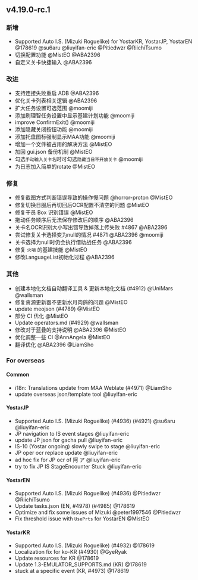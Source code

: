 ## v4.19.0-rc.1

### 新增

- Supported Auto I.S. (Mizuki Roguelike) for YostarKR, YostarJP, YostarEN @178619 @su6aru @liuyifan-eric @Pitiedwzr @RiichiTsumo
- 切换配置功能 @MistEO @ABA2396
- 自定义关卡快捷输入 @ABA2396

### 改进

- 支持连接失败重启 ADB @ABA2396
- 优化关卡列表相关逻辑 @ABA2396
- 扩大任务设置可选范围 @moomiji
- 添加刷理智任务设置中显示基建计划功能 @moomiji
- improve ConfirmExit() @moomiji
- 添加隐藏关闭按钮功能 @moomiji
- 添加托盘图标强制显示MAA功能 @moomiji
- 增加一个文件被占用的解决方法 @MistEO
- 加回 gui.json 备份机制 @MistEO
- 勾选`手动输入关卡名`时可勾选`隐藏当日不开放关卡` @moomiji
- 为日志加入简单的rotate @MistEO

### 修复

- 修复截图方式判断错误导致的操作慢问题 @horror-proton @MistEO
- 修复切换日服后再切回后OCR配置不清空的问题 @MistEO
- 修复干员 Box 识别错误 @MistEO
- 拖动任务顺序后无法保存修改后的顺序 @ABA2396
- 关卡名OCR识别大小写出错导致掉落上传失败 #4867 @ABA2396
- 尝试修复关卡选择变为null的情况 #4871 @ABA2396 @moomiji
- 关卡选择为null时仍会执行借助战任务 @ABA2396
- 修复 `火哨` 的基建技能 @MistEO
- 修改LanguageList初始化过程 @ABA2396

### 其他

- 创建本地化文档自动翻译工具 & 更新本地化文档 (#4912) @UniMars @wallsman
- 修复资源更新器不更新水月肉鸽的问题 @MistEO
- update meojson (#4789) @MistEO
- 部分 CI 优化 @MistEO
- Update operators.md (#4929) @wallsman
- 修改对于蓝叠的支持说明 @ABA2396 @MistEO
- 优化调整一些 CI @AnnAngela @MistEO
- 翻译优化 @ABA2396 @LiamSho 

### For overseas

#### Common

- i18n: Translations update from MAA Weblate (#4971) @LiamSho 
- update overseas json/template tool @liuyifan-eric

#### YostarJP

- Supported Auto I.S. (Mizuki Roguelike) (#4936) (#4921) @su6aru @liuyifan-eric
- JP navigation to IS event stages @liuyifan-eric
- update JP json for gacha pull @liuyifan-eric
- IS-10 (Yostar ongoing) slowly swipe to stage @liuyifan-eric
- JP oper ocr replace update @liuyifan-eric
- ad hoc fix for JP ocr of 阿 ア @liuyifan-eric
- try to fix JP IS StageEncounter Stuck @liuyifan-eric

#### YostarEN

- Supported Auto I.S. (Mizuki Roguelike) (#4936) @Pitiedwzr @RiichiTsumo
- Update tasks.json (EN, #4978) (#4985) @178619
- Optimize and fix some issues of Mizuki @peter1997546 @Pitiedwzr
- Fix threshold issue with `UsePrts` for YostarEN @MistEO

#### YostarKR

- Supported Auto I.S. (Mizuki Roguelike) (#4932) @178619
- Localization fix for ko-KR (#4930) @GyeRyak
- Update resources for KR @178619
- Update 1.3-EMULATOR_SUPPORTS.md (KR) @178619
- stuck at a specific event (KR, #4973) @178619
